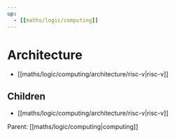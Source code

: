 ```yaml
---
up:
  - [[maths/logic/computing]]
---
```

# Architecture

- [[maths/logic/computing/architecture/risc-v|risc-v]]

<!-- CHILDREN: auto-generated, do not edit -->

## Children
- [[maths/logic/computing/architecture/risc-v|risc-v]]

<!-- /CHILDREN -->

<!-- PARENT: auto -->
Parent: [[maths/logic/computing|computing]]
<!-- /PARENT -->
